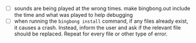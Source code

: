 - [ ] sounds are being played at the wrong times. make bingbong.out include the time and what was played to help debugging
- [ ] when running the `bingbong install` command, if any files already exist, it causes a crash. Instead, inform the user and ask if the relevant file should be replaced. Repeat for every file or other type of error.
